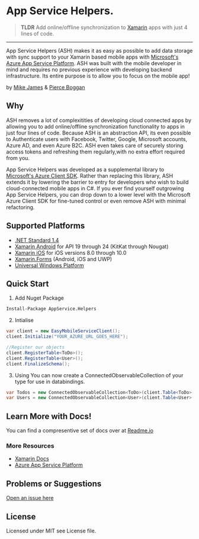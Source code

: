 # App Service Helpers. 

> **TLDR** Add online/offline synchronization to [Xamarin](https://docs.microsoft.com/en-us/xamarin/?WT.mc_id=ashpackage-github-mijam) apps with just 4 lines of code. 

---

App Service Helpers (ASH) makes it as easy as possible to add data storage with sync support to your Xamarin based mobile apps with [Microsoft's Azure App Service Platform](https://azure.microsoft.com/en-us/services/app-service/mobile/?WT.mc_id=ashpackage-github-mijam). ASH was built with the mobile developer in mind and requires no previous experience with developing backend infrastructure. Its entire
purpose is to allow you to focus on the mobile app! 

by [Mike James](http://twitter.com/mikecodesdotnet) & [Pierce Boggan](https://twitter.com/pierceboggan)

## Why
ASH removes a lot of complexitities of developing cloud connected apps by allowing you to add online/offline synchronization functionality to apps in just four lines of code. Because ASH is an abstraction API, its even possible to Authenticate users with Facebook, Twitter, Google, Microsoft accounts, Azure AD, and even Azure B2C. ASH even takes care of securely storing access tokens and refreshing them regularly,with no extra effort required from you.

App Service Helpers was developed as a supplemental library to [Microsoft's Azure Client SDK](https://www.nuget.org/packages/Microsoft.Azure.Mobile.Client/). Rather than replacing this library, ASH extends it by lowering the barrier to entry for developers who wish to build cloud-connected mobile apps in C#. If you ever find yourself outgrowing App Service Helpers, you can drop down to a lower level with the Microsoft Azure Client SDK for fine-tuned control or even remove ASH with minimal refactoring.

## Supported Platforms
- [.NET Standard 1.4](https://docs.microsoft.com/en-us/dotnet/standard/net-standard#net-implementation-support?WT.mc_id=ashpackage-github-mijam)
- [Xamarin Android](https://docs.microsoft.com/en-us/xamarin/android/?WT.mc_id=ashpackage-github-mijam) for API 19 through 24 (KitKat through Nougat)
- [Xamarin iOS](https://docs.microsoft.com/en-us/xamarin/ios/index?WT.mc_id=ashpackage-github-mijam) for iOS versions 8.0 through 10.0
- [Xamarin.Forms](https://docs.microsoft.com/en-us/xamarin/#pivot=xamarin-forms?WT.mc_id=ashpackage-github-mijam) (Android, iOS and UWP)
- [Universal Windows Platform](https://docs.microsoft.com/en-us/windows/uwp/?WT.mc_id=ashpackage-github-mijam)

## Quick Start 

1. Add Nuget Package

```bash
Install-Package AppService.Helpers
```
2. Intialise
```csharp
var client = new EasyMobileServiceClient();
client.Initialize("YOUR_AZURE_URL_GOES_HERE");

//Register our objects
client.RegisterTable<ToDo>();
client.RegisterTable<User>();
client.FinalizeSchema();
```
3. Using
You can now create a ConnectedObservableCollection of your type for use in databindings.

```csharp
var Todos = new ConnectedObservableCollection<ToDo>(client.Table<ToDo>());
var Users = new ConnectedObservableCollection<User>(client.Table<User>());
```


## Learn More with Docs! 
You can find a compresentive set of docs over at [Readme.io](https://ashlibrary.readme.io/docs)

### More Resources
- [Xamarin Docs](https://docs.microsoft.com/en-us/xamarin/?WT.mc_id=ashpackage-github-mijam)
- [Azure App Service Platform](https://azure.microsoft.com/en-us/services/app-service/mobile/?WT.mc_id=ashpackage-github-mijam)

## Problems or Suggestions
[Open an issue here](/issues)

## License
Licensed under MIT see License file.
